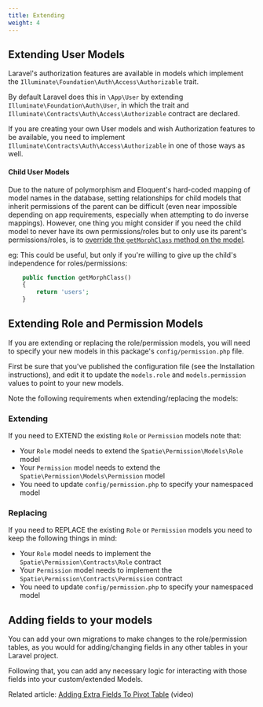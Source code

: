 ```yaml
---
title: Extending
weight: 4
---
```


## Extending User Models
Laravel's authorization features are available in models which implement the `Illuminate\Foundation\Auth\Access\Authorizable` trait. 

By default Laravel does this in `\App\User` by extending `Illuminate\Foundation\Auth\User`, in which the trait and `Illuminate\Contracts\Auth\Access\Authorizable` contract are declared.

If you are creating your own User models and wish Authorization features to be available, you need to implement `Illuminate\Contracts\Auth\Access\Authorizable` in one of those ways as well.

#### Child User Models

Due to the nature of polymorphism and Eloquent's hard-coded mapping of model names in the database, setting relationships for child models that inherit permissions of the parent can be difficult (even near impossible depending on app requirements, especially when attempting to do inverse mappings). However, one thing you might consider if you need the child model to never have its own permissions/roles but to only use its parent's permissions/roles, is to [override the `getMorphClass` method on the model](https://github.com/laravel/framework/issues/17830#issuecomment-345619085).

eg: This could be useful, but only if you're willing to give up the child's independence for roles/permissions:
```php
    public function getMorphClass()
    {
        return 'users';
    }
```

## Extending Role and Permission Models
If you are extending or replacing the role/permission models, you will need to specify your new models in this package's `config/permission.php` file. 

First be sure that you've published the configuration file (see the Installation instructions), and edit it to update the `models.role` and `models.permission` values to point to your new models.

Note the following requirements when extending/replacing the models: 

### Extending
If you need to EXTEND the existing `Role` or `Permission` models note that:

- Your `Role` model needs to extend the `Spatie\Permission\Models\Role` model
- Your `Permission` model needs to extend the `Spatie\Permission\Models\Permission` model
- You need to update `config/permission.php` to specify your namespaced model

### Replacing
If you need to REPLACE the existing `Role` or `Permission` models you need to keep the following things in mind:

- Your `Role` model needs to implement the `Spatie\Permission\Contracts\Role` contract
- Your `Permission` model needs to implement the `Spatie\Permission\Contracts\Permission` contract
- You need to update `config/permission.php` to specify your namespaced model


## Adding fields to your models
You can add your own migrations to make changes to the role/permission tables, as you would for adding/changing fields in any other tables in your Laravel project.

Following that, you can add any necessary logic for interacting with those fields into your custom/extended Models.

Related article: [Adding Extra Fields To Pivot Table](https://quickadminpanel.com/blog/laravel-belongstomany-add-extra-fields-to-pivot-table/) (video)



